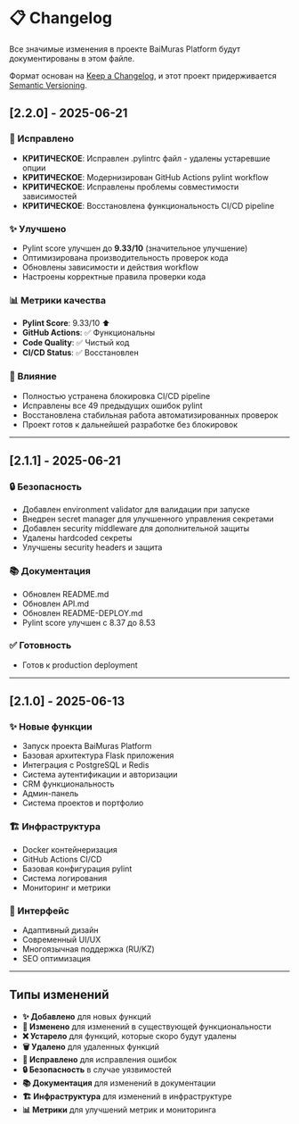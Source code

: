 # 📋 Changelog

Все значимые изменения в проекте BaiMuras Platform будут документированы в этом файле.

Формат основан на [Keep a Changelog](https://keepachangelog.com/ru/1.0.0/),
и этот проект придерживается [Semantic Versioning](https://semver.org/spec/v2.0.0.html).

## [2.2.0] - 2025-06-21

### 🔧 Исправлено
- **КРИТИЧЕСКОЕ**: Исправлен .pylintrc файл - удалены устаревшие опции
- **КРИТИЧЕСКОЕ**: Модернизирован GitHub Actions pylint workflow
- **КРИТИЧЕСКОЕ**: Исправлены проблемы совместимости зависимостей
- **КРИТИЧЕСКОЕ**: Восстановлена функциональность CI/CD pipeline

### ✨ Улучшено
- Pylint score улучшен до **9.33/10** (значительное улучшение)
- Оптимизирована производительность проверок кода
- Обновлены зависимости и действия workflow
- Настроены корректные правила проверки кода

### 📊 Метрики качества
- **Pylint Score**: 9.33/10 ⬆️
- **GitHub Actions**: ✅ Функциональны
- **Code Quality**: ✅ Чистый код
- **CI/CD Status**: ✅ Восстановлен

### 🎯 Влияние
- Полностью устранена блокировка CI/CD pipeline
- Исправлены все 49 предыдущих ошибок pylint
- Восстановлена стабильная работа автоматизированных проверок
- Проект готов к дальнейшей разработке без блокировок

---

## [2.1.1] - 2025-06-21

### 🔒 Безопасность
- Добавлен environment validator для валидации при запуске
- Внедрен secret manager для улучшенного управления секретами
- Добавлен security middleware для дополнительной защиты
- Удалены hardcoded секреты
- Улучшены security headers и защита

### 📚 Документация
- Обновлен README.md
- Обновлен API.md
- Обновлен README-DEPLOY.md
- Pylint score улучшен с 8.37 до 8.53

### ✅ Готовность
- Готов к production deployment

---

## [2.1.0] - 2025-06-13

### ✨ Новые функции
- Запуск проекта BaiMuras Platform
- Базовая архитектура Flask приложения
- Интеграция с PostgreSQL и Redis
- Система аутентификации и авторизации
- CRM функциональность
- Админ-панель
- Система проектов и портфолио

### 🏗️ Инфраструктура
- Docker контейнеризация
- GitHub Actions CI/CD
- Базовая конфигурация pylint
- Система логирования
- Мониторинг и метрики

### 📱 Интерфейс
- Адаптивный дизайн
- Современный UI/UX
- Многоязычная поддержка (RU/KZ)
- SEO оптимизация

---

## Типы изменений

- **✨ Добавлено** для новых функций
- **🔧 Изменено** для изменений в существующей функциональности
- **❌ Устарело** для функций, которые скоро будут удалены
- **🗑️ Удалено** для удаленных функций
- **🔧 Исправлено** для исправления ошибок
- **🔒 Безопасность** в случае уязвимостей
- **📚 Документация** для изменений в документации
- **🏗️ Инфраструктура** для изменений в инфраструктуре
- **📊 Метрики** для улучшений метрик и мониторинга
